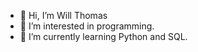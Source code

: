 - 👋 Hi, I’m Will Thomas
- 👀 I’m interested in programming.
- 🌱 I’m currently learning Python and SQL.


<!---
will-thomas-it/will-thomas-it is a ✨ special ✨ repository because its `README.md` (this file) appears on your GitHub profile.
You can click the Preview link to take a look at your changes.
--->
